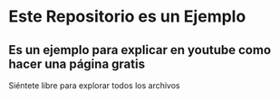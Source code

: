 # Este Repositorio es un Ejemplo
## Es un ejemplo para explicar en youtube como hacer una página gratis
Siéntete libre para explorar todos los archivos
